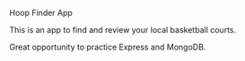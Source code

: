 Hoop Finder App

This is an app to find and review your local basketball courts.

Great opportunity to practice Express and MongoDB.  


